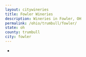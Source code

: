 ```yaml
---
layout: citywineries
title: Fowler Wineries
description: Wineries in Fowler, OH
permalink: /ohio/trumbull/fowler/
state: oh
county: trumbull
city: fowler
---
```

-
